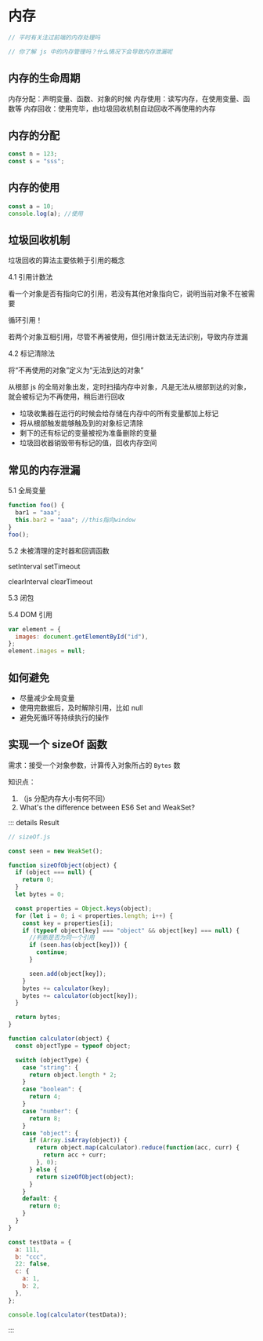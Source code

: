 # 内存

```js
// 平时有关注过前端的内存处理吗

// 你了解 js 中的内存管理吗？什么情况下会导致内存泄漏呢
```

## 内存的生命周期

内存分配：声明变量、函数、对象的时候
内存使用：读写内存，在使用变量、函数等
内存回收：使用完毕，由垃圾回收机制自动回收不再使用的内存

## 内存的分配

```js
const n = 123;
const s = "sss";
```

## 内存的使用

```js
const a = 10;
console.log(a); //使用
```

## 垃圾回收机制

垃圾回收的算法主要依赖于引用的概念

4.1 引用计数法

看一个对象是否有指向它的引用，若没有其他对象指向它，说明当前对象不在被需要

循环引用！

若两个对象互相引用，尽管不再被使用，但引用计数法无法识别，导致内存泄漏

4.2 标记清除法

将“不再使用的对象”定义为“无法到达的对象”

从根部 js 的全局对象出发，定时扫描内存中对象，凡是无法从根部到达的对象，就会被标记为不再使用，稍后进行回收

- 垃圾收集器在运行的时候会给存储在内存中的所有变量都加上标记
- 将从根部触发能够触及到的对象标记清除
- 剩下的还有标记的变量被视为准备删除的变量
- 垃圾回收器销毁带有标记的值，回收内存空间

## 常见的内存泄漏

5.1 全局变量

```js
function foo() {
  bar1 = "aaa";
  this.bar2 = "aaa"; //this指向window
}
foo();
```

5.2 未被清理的定时器和回调函数

setInterval
setTimeout

clearInterval
clearTimeout

5.3 闭包

5.4 DOM 引用

```js
var element = {
  images: document.getElementById("id"),
};
element.images = null;
```

## 如何避免

- 尽量减少全局变量
- 使用完数据后，及时解除引用，比如 null
- 避免死循环等持续执行的操作

## 实现一个 sizeOf 函数

需求：接受一个对象参数，计算传入对象所占的 `Bytes` 数

知识点：

1. （js 分配内存大小有何不同）
2. What's the difference between ES6 Set and WeakSet?

::: details Result

```js
// sizeOf.js

const seen = new WeakSet();

function sizeOfObject(object) {
  if (object === null) {
    return 0;
  }
  let bytes = 0;

  const properties = Object.keys(object);
  for (let i = 0; i < properties.length; i++) {
    const key = properties[i];
    if (typeof object[key] === "object" && object[key] === null) {
      //判断是否为同一个引用
      if (seen.has(object[key])) {
        continue;
      }

      seen.add(object[key]);
    }
    bytes += calculator(key);
    bytes += calculator(object[key]);
  }

  return bytes;
}

function calculator(object) {
  const objectType = typeof object;

  switch (objectType) {
    case "string": {
      return object.length * 2;
    }
    case "boolean": {
      return 4;
    }
    case "number": {
      return 8;
    }
    case "object": {
      if (Array.isArray(object)) {
        return object.map(calculator).reduce(function(acc, curr) {
          return acc + curr;
        }, 0);
      } else {
        return sizeOfObject(object);
      }
    }
    default: {
      return 0;
    }
  }
}

const testData = {
  a: 111,
  b: "ccc",
  22: false,
  c: {
    a: 1,
    b: 2,
  },
};

console.log(calculator(testData));
```

:::
